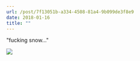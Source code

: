 ```yaml
---
url: /post/7f13051b-a334-4508-81a4-9b099de3f8e9
date: 2018-01-16
title: ""
---
```


"fucking snow..."



<img class="img-fluid" img src="/e136196923.jpg"  />